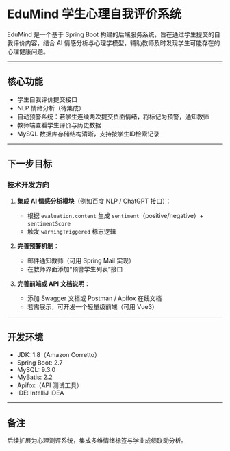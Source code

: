 # EduMind 学生心理自我评价系统

EduMind 是一个基于 Spring Boot 构建的后端服务系统，旨在通过学生提交的自我评价内容，结合 AI 情感分析与心理学模型，辅助教师及时发现学生可能存在的心理健康问题。

---

## 核心功能

-  学生自我评价提交接口
-  NLP 情绪分析（待集成）
-  自动预警系统：若学生连续两次提交负面情绪，将标记为预警，通知教师
-  教师端查看学生评价与历史数据
-  MySQL 数据库存储结构清晰，支持按学生ID检索记录

---

##  下一步目标

### 技术开发方向

1. **集成 AI 情感分析模块**（例如百度 NLP / ChatGPT 接口）：
   - 根据 `evaluation.content` 生成 `sentiment`（positive/negative）+ `sentimentScore`
   - 触发 `warningTriggered` 标志逻辑

2. **完善预警机制**：
   - 邮件通知教师（可用 Spring Mail 实现）
   - 在教师界面添加“预警学生列表”接口

3. **完善前端或 API 文档说明**：
   - 添加 Swagger 文档或 Postman / Apifox 在线文档
   - 若需展示，可开发一个轻量级前端（可用 Vue3）

---

## 开发环境

- JDK: 1.8（Amazon Corretto）
- Spring Boot: 2.7
- MySQL: 9.3.0
- MyBatis: 2.2
- Apifox（API 测试工具）
- IDE: IntelliJ IDEA

---

## 备注
后续扩展为心理测评系统，集成多维情绪标签与学业成绩联动分析。
